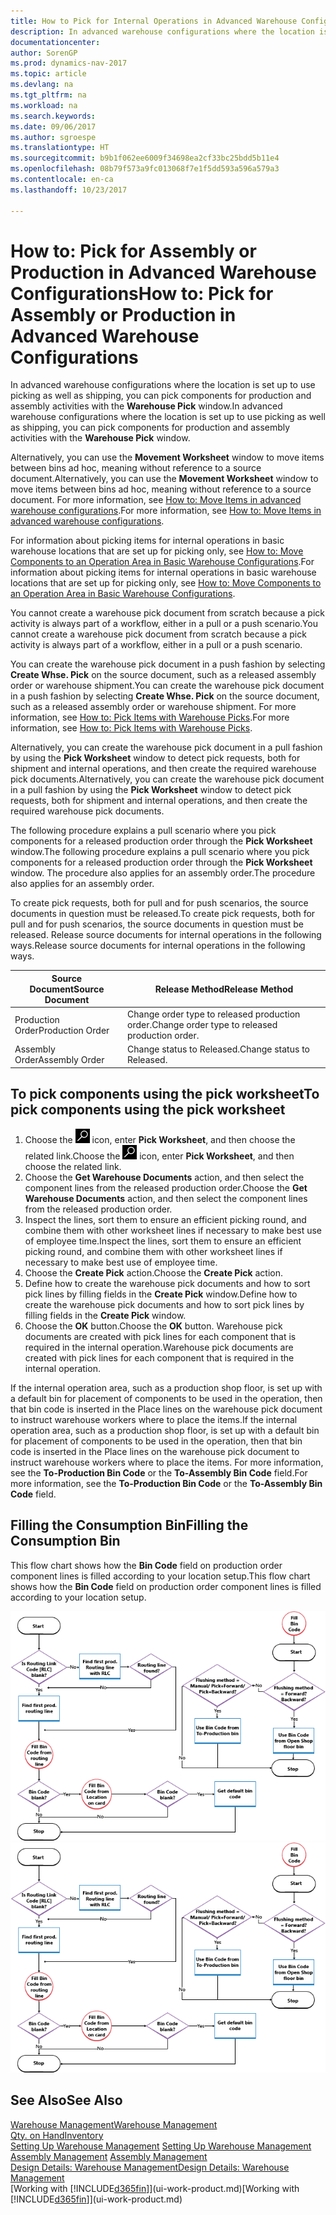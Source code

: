 ```yaml
---
title: How to Pick for Internal Operations in Advanced Warehouse Configurations
description: In advanced warehouse configurations where the location is set up to use picking as well as shipping, you can pick components for production and assembly activities with the **Warehouse Pick** window.
documentationcenter: 
author: SorenGP
ms.prod: dynamics-nav-2017
ms.topic: article
ms.devlang: na
ms.tgt_pltfrm: na
ms.workload: na
ms.search.keywords: 
ms.date: 09/06/2017
ms.author: sgroespe
ms.translationtype: HT
ms.sourcegitcommit: b9b1f062ee6009f34698ea2cf33bc25bdd5b11e4
ms.openlocfilehash: 08b79f573a9fc013068f7e1f5dd593a596a579a3
ms.contentlocale: en-ca
ms.lasthandoff: 10/23/2017

---
```

# <a name="how-to-pick-for-assembly-or-production-in-advanced-warehouse-configurations"></a><span data-ttu-id="6a4dd-103">How to: Pick for Assembly or Production in Advanced Warehouse Configurations</span><span class="sxs-lookup"><span data-stu-id="6a4dd-103">How to: Pick for Assembly or Production in Advanced Warehouse Configurations</span></span>
<span data-ttu-id="6a4dd-104">In advanced warehouse configurations where the location is set up to use picking as well as shipping, you can pick components for production and assembly activities with the **Warehouse Pick** window.</span><span class="sxs-lookup"><span data-stu-id="6a4dd-104">In advanced warehouse configurations where the location is set up to use picking as well as shipping, you can pick components for production and assembly activities with the **Warehouse Pick** window.</span></span>  

<span data-ttu-id="6a4dd-105">Alternatively, you can use the **Movement Worksheet** window to move items between bins ad hoc, meaning without reference to a source document.</span><span class="sxs-lookup"><span data-stu-id="6a4dd-105">Alternatively, you can use the **Movement Worksheet** window to move items between bins ad hoc, meaning without reference to a source document.</span></span> <span data-ttu-id="6a4dd-106">For more information, see [How to: Move Items in advanced warehouse configurations](warehouse-how-to-move-items-in-advanced-warehousing.md).</span><span class="sxs-lookup"><span data-stu-id="6a4dd-106">For more information, see [How to: Move Items in advanced warehouse configurations](warehouse-how-to-move-items-in-advanced-warehousing.md).</span></span>  

<span data-ttu-id="6a4dd-107">For information about picking items for internal operations in basic warehouse locations that are set up for picking only, see [How to: Move Components to an Operation Area in Basic Warehouse Configurations](warehouse-how-to-move-components-to-an-operation-area-in-basic-warehousing.md).</span><span class="sxs-lookup"><span data-stu-id="6a4dd-107">For information about picking items for internal operations in basic warehouse locations that are set up for picking only, see [How to: Move Components to an Operation Area in Basic Warehouse Configurations](warehouse-how-to-move-components-to-an-operation-area-in-basic-warehousing.md).</span></span>  

<span data-ttu-id="6a4dd-108">You cannot create a warehouse pick document from scratch because a pick activity is always part of a workflow, either in a pull or a push scenario.</span><span class="sxs-lookup"><span data-stu-id="6a4dd-108">You cannot create a warehouse pick document from scratch because a pick activity is always part of a workflow, either in a pull or a push scenario.</span></span>  

<span data-ttu-id="6a4dd-109">You can create the warehouse pick document in a push fashion by selecting **Create Whse. Pick** on the source document, such as a released assembly order or warehouse shipment.</span><span class="sxs-lookup"><span data-stu-id="6a4dd-109">You can create the warehouse pick document in a push fashion by selecting **Create Whse. Pick** on the source document, such as a released assembly order or warehouse shipment.</span></span> <span data-ttu-id="6a4dd-110">For more information, see [How to: Pick Items with Warehouse Picks](warehouse-how-to-pick-items-for-warehouse-shipment.md).</span><span class="sxs-lookup"><span data-stu-id="6a4dd-110">For more information, see [How to: Pick Items with Warehouse Picks](warehouse-how-to-pick-items-for-warehouse-shipment.md).</span></span>  

<span data-ttu-id="6a4dd-111">Alternatively, you can create the warehouse pick document in a pull fashion by using the **Pick Worksheet** window to detect pick requests, both for shipment and internal operations, and then create the required warehouse pick documents.</span><span class="sxs-lookup"><span data-stu-id="6a4dd-111">Alternatively, you can create the warehouse pick document in a pull fashion by using the **Pick Worksheet** window to detect pick requests, both for shipment and internal operations, and then create the required warehouse pick documents.</span></span>  

<span data-ttu-id="6a4dd-112">The following procedure explains a pull scenario where you pick components for a released production order through the **Pick Worksheet** window.</span><span class="sxs-lookup"><span data-stu-id="6a4dd-112">The following procedure explains a pull scenario where you pick components for a released production order through the **Pick Worksheet** window.</span></span> <span data-ttu-id="6a4dd-113">The procedure also applies for an assembly order.</span><span class="sxs-lookup"><span data-stu-id="6a4dd-113">The procedure also applies for an assembly order.</span></span>  

<span data-ttu-id="6a4dd-114">To create pick requests, both for pull and for push scenarios, the source documents in question must be released.</span><span class="sxs-lookup"><span data-stu-id="6a4dd-114">To create pick requests, both for pull and for push scenarios, the source documents in question must be released.</span></span> <span data-ttu-id="6a4dd-115">Release source documents for internal operations in the following ways.</span><span class="sxs-lookup"><span data-stu-id="6a4dd-115">Release source documents for internal operations in the following ways.</span></span>  

|<span data-ttu-id="6a4dd-116">Source Document</span><span class="sxs-lookup"><span data-stu-id="6a4dd-116">Source Document</span></span>|<span data-ttu-id="6a4dd-117">Release Method</span><span class="sxs-lookup"><span data-stu-id="6a4dd-117">Release Method</span></span>|  
|---------------------|--------------------|  
|<span data-ttu-id="6a4dd-118">Production Order</span><span class="sxs-lookup"><span data-stu-id="6a4dd-118">Production Order</span></span>|<span data-ttu-id="6a4dd-119">Change order type to released production order.</span><span class="sxs-lookup"><span data-stu-id="6a4dd-119">Change order type to released production order.</span></span>|  
|<span data-ttu-id="6a4dd-120">Assembly Order</span><span class="sxs-lookup"><span data-stu-id="6a4dd-120">Assembly Order</span></span>|<span data-ttu-id="6a4dd-121">Change status to Released.</span><span class="sxs-lookup"><span data-stu-id="6a4dd-121">Change status to Released.</span></span>|  

## <a name="to-pick-components-using-the-pick-worksheet"></a><span data-ttu-id="6a4dd-122">To pick components using the pick worksheet</span><span class="sxs-lookup"><span data-stu-id="6a4dd-122">To pick components using the pick worksheet</span></span>  
1.  <span data-ttu-id="6a4dd-123">Choose the ![Search for Page or Report](media/ui-search/search_small.png "Search for Page or Report icon") icon, enter **Pick Worksheet**, and then choose the related link.</span><span class="sxs-lookup"><span data-stu-id="6a4dd-123">Choose the ![Search for Page or Report](media/ui-search/search_small.png "Search for Page or Report icon") icon, enter **Pick Worksheet**, and then choose the related link.</span></span>  
2.  <span data-ttu-id="6a4dd-124">Choose the **Get Warehouse Documents** action, and then select the component lines from the released production order.</span><span class="sxs-lookup"><span data-stu-id="6a4dd-124">Choose the **Get Warehouse Documents** action, and then select the component lines from the released production order.</span></span>  
3.  <span data-ttu-id="6a4dd-125">Inspect the lines, sort them to ensure an efficient picking round, and combine them with other worksheet lines if necessary to make best use of employee time.</span><span class="sxs-lookup"><span data-stu-id="6a4dd-125">Inspect the lines, sort them to ensure an efficient picking round, and combine them with other worksheet lines if necessary to make best use of employee time.</span></span>  
4.  <span data-ttu-id="6a4dd-126">Choose the **Create Pick** action.</span><span class="sxs-lookup"><span data-stu-id="6a4dd-126">Choose the **Create Pick** action.</span></span>  
5.  <span data-ttu-id="6a4dd-127">Define how to create the warehouse pick documents and how to sort pick lines by filling fields in the **Create Pick** window.</span><span class="sxs-lookup"><span data-stu-id="6a4dd-127">Define how to create the warehouse pick documents and how to sort pick lines by filling fields in the **Create Pick** window.</span></span>  
6.  <span data-ttu-id="6a4dd-128">Choose the **OK** button.</span><span class="sxs-lookup"><span data-stu-id="6a4dd-128">Choose the **OK** button.</span></span> <span data-ttu-id="6a4dd-129">Warehouse pick documents are created with pick lines for each component that is required in the internal operation.</span><span class="sxs-lookup"><span data-stu-id="6a4dd-129">Warehouse pick documents are created with pick lines for each component that is required in the internal operation.</span></span>  

<span data-ttu-id="6a4dd-130">If the internal operation area, such as a production shop floor, is set up with a default bin for placement of components to be used in the operation, then that bin code is inserted in the Place lines on the warehouse pick document to instruct warehouse workers where to place the items.</span><span class="sxs-lookup"><span data-stu-id="6a4dd-130">If the internal operation area, such as a production shop floor, is set up with a default bin for placement of components to be used in the operation, then that bin code is inserted in the Place lines on the warehouse pick document to instruct warehouse workers where to place the items.</span></span> <span data-ttu-id="6a4dd-131">For more information, see the **To-Production Bin Code** or the **To-Assembly Bin Code** field.</span><span class="sxs-lookup"><span data-stu-id="6a4dd-131">For more information, see the **To-Production Bin Code** or the **To-Assembly Bin Code** field.</span></span>

## <a name="filling-the-consumption-bin"></a><span data-ttu-id="6a4dd-132">Filling the Consumption Bin</span><span class="sxs-lookup"><span data-stu-id="6a4dd-132">Filling the Consumption Bin</span></span>
<span data-ttu-id="6a4dd-133">This flow chart shows how the **Bin Code** field on production order component lines is filled according to your location setup.</span><span class="sxs-lookup"><span data-stu-id="6a4dd-133">This flow chart shows how the **Bin Code** field on production order component lines is filled according to your location setup.</span></span>

<span data-ttu-id="6a4dd-134">![Bin flow chart](media/binflow.png "BinFlow")</span><span class="sxs-lookup"><span data-stu-id="6a4dd-134">![Bin flow chart](media/binflow.png "BinFlow")</span></span>  

## <a name="see-also"></a><span data-ttu-id="6a4dd-135">See Also</span><span class="sxs-lookup"><span data-stu-id="6a4dd-135">See Also</span></span>
[<span data-ttu-id="6a4dd-136">Warehouse Management</span><span class="sxs-lookup"><span data-stu-id="6a4dd-136">Warehouse Management</span></span>](warehouse-manage-warehouse.md)  
[<span data-ttu-id="6a4dd-137">Qty. on Hand</span><span class="sxs-lookup"><span data-stu-id="6a4dd-137">Inventory</span></span>](inventory-manage-inventory.md)  
<span data-ttu-id="6a4dd-138">[Setting Up Warehouse Management](warehouse-setup-warehouse.md)   </span><span class="sxs-lookup"><span data-stu-id="6a4dd-138">[Setting Up Warehouse Management](warehouse-setup-warehouse.md)   </span></span>  
<span data-ttu-id="6a4dd-139">[Assembly Management](assembly-assemble-items.md)  </span><span class="sxs-lookup"><span data-stu-id="6a4dd-139">[Assembly Management](assembly-assemble-items.md)  </span></span>  
[<span data-ttu-id="6a4dd-140">Design Details: Warehouse Management</span><span class="sxs-lookup"><span data-stu-id="6a4dd-140">Design Details: Warehouse Management</span></span>](design-details-warehouse-management.md)  
<span data-ttu-id="6a4dd-141">[Working with [!INCLUDE[d365fin](includes/d365fin_md.md)]](ui-work-product.md)</span><span class="sxs-lookup"><span data-stu-id="6a4dd-141">[Working with [!INCLUDE[d365fin](includes/d365fin_md.md)]](ui-work-product.md)</span></span>

